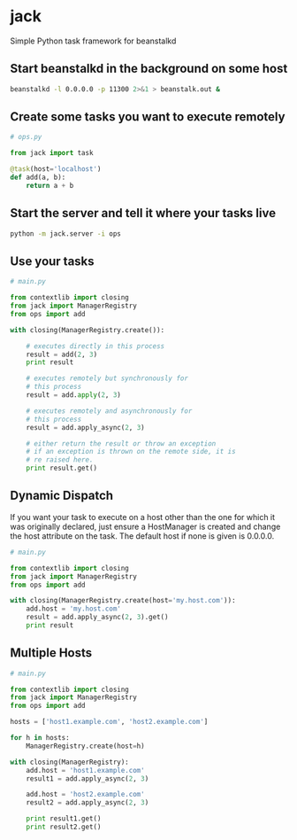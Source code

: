 # jack
Simple Python task framework for beanstalkd

## Start beanstalkd in the background on some host
```bash
beanstalkd -l 0.0.0.0 -p 11300 2>&1 > beanstalk.out &
```

## Create some tasks you want to execute remotely
```python
# ops.py

from jack import task

@task(host='localhost')
def add(a, b):
    return a + b
```

## Start the server and tell it where your tasks live
```bash
python -m jack.server -i ops
```

## Use your tasks
```python
# main.py

from contextlib import closing
from jack import ManagerRegistry
from ops import add

with closing(ManagerRegistry.create()):

    # executes directly in this process
    result = add(2, 3)
    print result

    # executes remotely but synchronously for
    # this process
    result = add.apply(2, 3)

    # executes remotely and asynchronously for
    # this process
    result = add.apply_async(2, 3)

    # either return the result or throw an exception
    # if an exception is thrown on the remote side, it is
    # re raised here.
    print result.get()
```

## Dynamic Dispatch
If you want your task to execute on a host other
than the one for which it was originally declared,
just ensure a HostManager is created and change
the host attribute on the task. The default host
if none is given is 0.0.0.0.
```python
# main.py

from contextlib import closing
from jack import ManagerRegistry
from ops import add

with closing(ManagerRegistry.create(host='my.host.com')):
    add.host = 'my.host.com'
    result = add.apply_async(2, 3).get()
    print result
```

## Multiple Hosts
```python
# main.py

from contextlib import closing
from jack import ManagerRegistry
from ops import add

hosts = ['host1.example.com', 'host2.example.com']

for h in hosts:
    ManagerRegistry.create(host=h)

with closing(ManagerRegistry):
    add.host = 'host1.example.com'
    result1 = add.apply_async(2, 3)

    add.host = 'host2.example.com'
    result2 = add.apply_async(2, 3)

    print result1.get()
    print result2.get()
```
